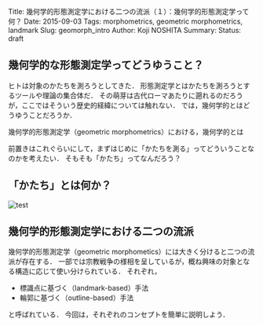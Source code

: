 Title: 幾何学的形態測定学における二つの流派（１）：幾何学的形態測定学って何？
Date: 2015-09-03
Tags: morphometrics, geometric morphometrics, landmark
Slug: geomorph_intro
Author: Koji NOSHITA
Summary: 
Status: draft

## 幾何学的な形態測定学ってどうゆうこと？

ヒトは対象のかたちを測ろうとしてきた．
形態測定学とはかたちを測ろうとするツールや理論の集合体だ．
その萌芽は古代ローマあたりに遡れるのだろうが，ここではそういう歴史的経緯については触れない．
では，幾何学的とはどうゆうことだろうか．

幾何学的形態測定学（geometric morphometrics）における，幾何学的とは

前置きはこれぐらいにして，まずはじめに「かたちを測る」ってどういうことなのかを考えたい．
そもそも「かたち」ってなんだろう？

## 「かたち」とは何か？

![test]({filename}/materials/test/test.png)

## 幾何学的形態測定学における二つの流派

幾何学的形態測定学（geometric morphometics）には大きく分けると二つの流派が存在する．
一部では宗教戦争の様相を呈しているが，概ね興味の対象となる構造に応じて使い分けられている．
それぞれ，

* 標識点に基づく（landmark-based）手法
* 輪郭に基づく（outline-based）手法

と呼ばれている．
今回は，それぞれのコンセプトを簡単に説明しよう．

